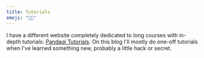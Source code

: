 ```yaml
---
title: Tutorials
emoji: "👩‍🎓"
---
```


I have a different website completely dedicated to long courses with in-depth tutorials: [Pandaqi Tutorials](https://pandaqi.com/tutorials). On this blog I'll mostly do one-off tutorials when I've learned something new, probably a little hack or secret.